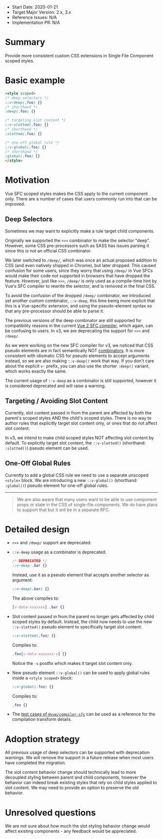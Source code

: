 - Start Date: 2020-01-21
- Target Major Version: 2.x, 3.x
- Reference Issues: N/A
- Implementation PR: N/A

# Summary

Provide more consistent custom CSS extensions in Single File Component scoped styles.

# Basic example

``` html
<style scoped>
/* deep selectors */
::v-deep(.foo) {}
/* shorthand */
:deep(.foo) {}

/* targeting slot content */
::v-slotted(.foo) {}
/* shorthand */
:slotted(.foo) {}

/* one-off global rule */
::v-global(.foo) {}
/* shorthand */
:global(.foo) {}
</style>
```

# Motivation

Vue SFC scoped styles makes the CSS apply to the current component only. There are a number of cases that users commonly run into that can be improved.

## Deep Selectors

Sometimes we may want to explicitly make a rule target child components.

Originally we supported the `>>>` combinator to make the selector "deep". However, some CSS pre-processors such as SASS has issues parsing it since this is not an official CSS combinator.

We later switched to `/deep/`, which was once an actual proposed addition to CSS (and even natively shipped in Chrome), but later dropped. This caused confusion for some users, since they worry that using `/deep/` in Vue SFCs would make their code not supported in browsers that have dropped the feature. However, just like `>>>`, `/deep/` is only used as a compile-time hint by Vue's SFC compiler to rewrite the selector, and is removed in the final CSS.

To avoid the confusion of the dropped `/deep/` combinator, we introduced yet another custom combinator, `::v-deep`, this time being more explicit that this is a Vue-specific extension, and using the pseudo-element syntax so that any pre-processor should be able to parse it.

The previous versions of the deep combinator are still supported for compatibility reasons in the current [Vue 2 SFC compiler](https://github.com/vuejs/component-compiler-utils), which again, can be confusing to users. In v3, we are deprecating the support for `>>>` and `/deep/`.

As we were working on the new SFC compiler for v3, we noticed that CSS pseudo elements are in fact semantically NOT [combinators](https://developer.mozilla.org/en-US/docs/Learn/CSS/Building_blocks/Selectors/Combinators). It is more consistent with idiomatic CSS for pseudo elements to accept arguments instead, so we are also making `::v-deep()` work that way. If you don't care about the explicit `v-` prefix, you can also use the shorter `:deep()` variant, which works exactly the same.

The current usage of `::v-deep` as a combinator is still supported, however it is considered deprecated and will raise a warning.

## Targeting / Avoiding Slot Content

Currently, slot content passed in from the parent are affected by both the parent's scoped styles AND the child's scoped styles. There is no way to author rules that explicitly target slot content only, or ones that do not affect slot content.

In v3, we intend to make child scoped styles NOT affecting slot content by default. To explicitly target slot content, the `::v-slotted()` (shorthand: `:slotted()`) pseudo element can be used.

## One-Off Global Rules

Currently to add a global CSS rule we need to use a separate unscoped `<style>` block. We are introducing a new `::v-global()` (shorthand: `:global()`) pseudo element for one-off global rules.

---

> We are also aware that many users want to be able to use component props or state in the CSS of single-file components. We do have plans to support that but it will be in a separate RFC.

# Detailed design

- `>>>` and `/deep/` support are deprecated.

- `::v-deep` usage as a combinator is deprecated:

  ``` css
  /* DEPRECATED */
  ::v-deep .bar {}
  ```

  Instead, use it as a pseudo element that accepts another selector as argument:

  ``` css
  ::v-deep(.bar) {}
  ```

  The above compiles to:

  ``` css
  [v-data-xxxxxxx] .bar {}
  ```

- Slot content passed in from the parent no longer gets affected by child scoped styles by default. Instead, the child now needs to use the new `::v-slotted()` pseudo element to specifically target slot content:

  ``` css
  ::v-slotted(.foo) {}
  ```

  Compiles to:

  ``` css
  .foo[v-data-xxxxxxx-s] {}
  ```

  Notice the `-s` postfix which makes it target slot content only.

- New pseudo element `::v-global()` can be used to apply global rules inside a `<style scoped>` block:

  ``` css
  ::v-global(.foo) {}
  ```

  Compiles to:

  ``` css
  .foo {}
  ```

- The [test cases of `@vue/compiler-sfc`](https://github.com/vuejs/vue-next/blob/master/packages/compiler-sfc/__tests__/compileStyle.spec.ts) can be used as a reference for the compilation transform details.

# Adoption strategy

All previous usage of deep selectors can be supported with deprecation warnings. We will remove the support in a future release when most users have completed the migration.

The slot content behavior change should technically lead to more decoupled styling between parent and child components, however the behavior can indeed break existing styles that rely on child styles applied to slot content. We may need to provide an option to preserve the old behavior.

# Unresolved questions

We are not sure about how much the slot styling behavior change would affect existing components - any feedback would be appreciated.
